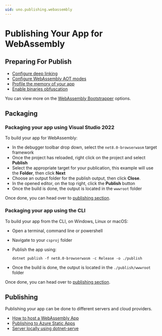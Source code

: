 ```yaml
---
uid: uno.publishing.webassembly
---
```


# Publishing Your App for WebAssembly

## Preparing For Publish

- [Configure deep linking](xref:UnoWasmBootstrap.Features.DeepLinking)
- [Configure WebAssembly AOT modes](xref:Uno.Wasm.Bootstrap.Runtime.Execution)
- [Profile the memory of your app](xref:Uno.Wasm.Bootstrap.Profiling.Memory)
- [Enable binaries obfuscation](xref:Uno.Wasm.Bootstrap.Obfuscation)

You can view more on the [WebAssembly Bootstrapper](xref:UnoWasmBootstrap.Overview) options.

## Packaging

### Packaging your app using Visual Studio 2022

To build your app for WebAssembly:

- In the debugger toolbar drop down, select the `net8.0-browserwasm` target framework
- Once the project has reloaded, right click on the project and select **Publish**
- Select the appropriate target for your publication, this example will use the **Folder**, then click **Next**
- Choose an output folder for the publish output, then click **Close**.
- In the opened editor, on the top right, click the **Publish** button
- Once the build is done, the output is located in the `wwwroot` folder

Once done, you can head over to [publishing section](xref:uno.publishing.webassembly#publishing).

### Packaging your app using the CLI

To build your app from the CLI, on Windows, Linux or macOS:

- Open a terminal, command line or powershell
- Navigate to your `csproj` folder
- Publish the app using:

  ```shell
  dotnet publish -f net8.0-browserwasm -c Release -o ./publish
  ```

- Once the build is done, the output is located in the `./publish/wwwroot` folder

Once done, you can head over to [publishing section](xref:uno.publishing.webassembly#publishing).

## Publishing

Publishing your app can be done to different servers and cloud providers.

- [How to host a WebAssembly App](xref:Uno.Development.HostWebAssemblyApp)
- [Publishing to Azure Static Apps](xref:Uno.Tutorials.AzureStaticWepApps)
- [Server locally using dotnet-serve](https://github.com/natemcmaster/dotnet-serve)
